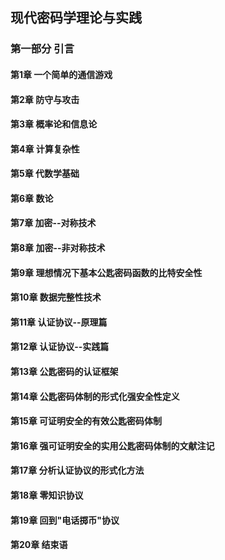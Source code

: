 ## 现代密码学理论与实践

### 第一部分 引言

#### 第1章 一个简单的通信游戏

#### 第2章 防守与攻击

#### 第3章 概率论和信息论

#### 第4章 计算复杂性

#### 第5章 代数学基础

#### 第6章 数论

#### 第7章 加密--对称技术

#### 第8章 加密--非对称技术

#### 第9章 理想情况下基本公匙密码函数的比特安全性

#### 第10章 数据完整性技术

#### 第11章 认证协议--原理篇

#### 第12章 认证协议--实践篇

#### 第13章 公匙密码的认证框架

#### 第14章 公匙密码体制的形式化强安全性定义

#### 第15章 可证明安全的有效公匙密码体制

#### 第16章 强可证明安全的实用公匙密码体制的文献注记

#### 第17章 分析认证协议的形式化方法

#### 第18章 零知识协议

#### 第19章 回到"电话掷币"协议

#### 第20章 结束语
